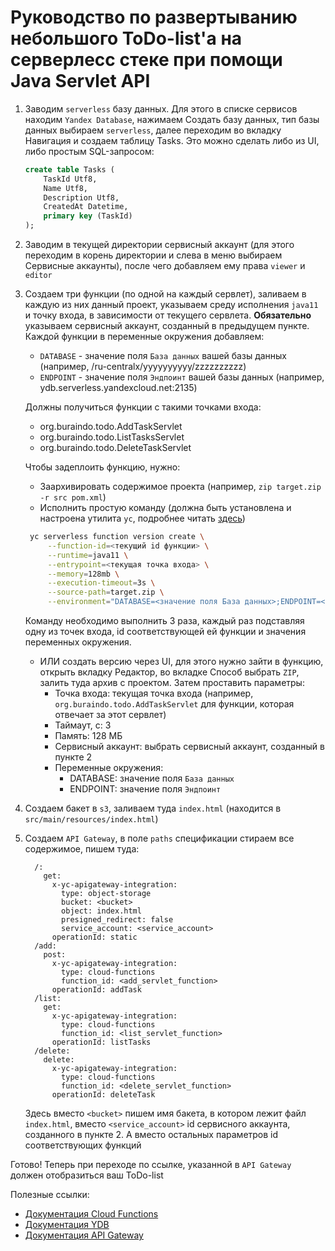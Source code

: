 # Руководство по развертыванию небольшого ToDo-list'а на серверлесс стеке при помощи Java Servlet API

1. Заводим `serverless` базу данных. 
Для этого в списке сервисов находим `Yandex Database`, нажимаем Создать базу данных, тип базы данных выбираем `serverless`, 
далее переходим во вкладку Навигация и создаем таблицу Tasks. Это можно сделать либо из UI, либо простым SQL-запросом:

    ```sql
    create table Tasks (
        TaskId Utf8,
        Name Utf8,
        Description Utf8,
        CreatedAt Datetime,
        primary key (TaskId)
    );
    ```

2. Заводим в текущей директории сервисный аккаунт (для этого переходим в корень директории и слева в меню выбираем Сервисные аккаунты),
после чего добавляем ему права `viewer` и `editor`

3. Создаем три функции (по одной на каждый сервлет), заливаем в каждую из них данный проект, указываем среду исполнения `java11` и точку входа, в зависимости от текущего сервлета. 
**Обязательно** указываем сервисный аккаунт, созданный в предыдущем пункте. Каждой функции в переменные окружения добавляем:
    * `DATABASE` - значение поля `База данных` вашей базы данных (например, /ru-centralx/yyyyyyyyyy/zzzzzzzzzz)
    * `ENDPOINT` - значение поля `Эндпоинт` вашей базы данных (например, ydb.serverless.yandexcloud.net:2135)

    Должны получиться функции с такими точками входа:
    * org.buraindo.todo.AddTaskServlet
    * org.buraindo.todo.ListTasksServlet
    * org.buraindo.todo.DeleteTaskServlet

    Чтобы задеплоить функцию, нужно:
    * Заархивировать содержимое проекта (например, `zip target.zip -r src pom.xml`)
    * Исполнить простую команду (должна быть установлена и настроена утилита `yc`, подробнее читать [здесь](https://cloud.yandex.ru/docs/cli/quickstart#install))
    
   ```bash
    yc serverless function version create \
        --function-id=<текущий id функции> \
        --runtime=java11 \
        --entrypoint=<текущая точка входа> \
        --memory=128mb \
        --execution-timeout=3s \
        --source-path=target.zip \
        --environment="DATABASE=<значение поля База данных>;ENDPOINT=<значение поля Эндпоинт>"
    ```
   
    Команду необходимо выполнить 3 раза, каждый раз подставляя одну из точек входа,
    id соответствующей ей функции и значения переменных окружения.
    * ИЛИ создать версию через UI, для этого нужно зайти в функцию, 
    открыть вкладку Редактор, во вкладке Способ выбрать `ZIP`, залить туда архив с проектом.
    Затем проставить параметры:
      * Точка входа: текущая точка входа (например, `org.buraindo.todo.AddTaskServlet` для функции, которая отвечает за этот сервлет)
      * Таймаут, c: 3
      * Память: 128 МБ
      * Сервисный аккаунт: выбрать сервисный аккаунт, созданный в пункте 2
      * Переменные окружения:
        * DATABASE: значение поля `База данных`
        * ENDPOINT: значение поля `Эндпоинт`

4. Создаем бакет в `s3`, заливаем туда `index.html` (находится в `src/main/resources/index.html`)

5. Создаем `API Gateway`, в поле `paths` спецификации стираем все содержимое, пишем туда:

    ```openapi
      /:
        get:
          x-yc-apigateway-integration:
            type: object-storage
            bucket: <bucket>
            object: index.html
            presigned_redirect: false
            service_account: <service_account>
          operationId: static
      /add:
        post:
          x-yc-apigateway-integration:
            type: cloud-functions
            function_id: <add_servlet_function>
          operationId: addTask
      /list:
        get:
          x-yc-apigateway-integration:
            type: cloud-functions
            function_id: <list_servlet_function>
          operationId: listTasks
      /delete:
        delete:
          x-yc-apigateway-integration:
            type: cloud-functions
            function_id: <delete_servlet_function>
          operationId: deleteTask
    ```
    
    Здесь вместо `<bucket>` пишем имя бакета, в котором лежит файл `index.html`, вместо `<service_account>` id сервисного аккаунта, созданного в пункте 2. А вместо остальных параметров id соответствующих функций

Готово! Теперь при переходе по ссылке, указанной в `API Gateway` должен отобразиться ваш ToDo-list

Полезные ссылки:
* [Документация Cloud Functions](https://cloud.yandex.ru/docs/functions/)
* [Документация YDB](https://cloud.yandex.ru/docs/ydb/)
* [Документация API Gateway](https://cloud.yandex.ru/docs/api-gateway/)
